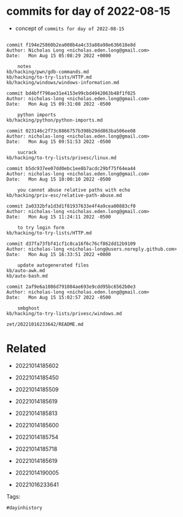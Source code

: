 # commits for day of 2022-08-15

- concept of `commits for day of 2022-08-15`

```

commit f194e25860b2ea008b4a4c33a88a98e636618e8d
Author: Nicholas Long <nicholas.eden.long@gmail.com>
Date:   Mon Aug 15 05:08:29 2022 +0000

    notes
kb/hacking/pwn/gdb-commands.md
kb/hacking/to-try-lists/HTTP.md
kb/hacking/windows/windows-information.md

commit bd4bff796ae31e4153e99cbd4942063b48f1f025
Author: nicholas-long <nicholas.eden.long@gmail.com>
Date:   Mon Aug 15 09:31:08 2022 -0500

    python imports
kb/hacking/python/python-imports.md

commit 023146c2f73c8866757b398b29dd863ba506ee08
Author: nicholas-long <nicholas.eden.long@gmail.com>
Date:   Mon Aug 15 09:51:53 2022 -0500

    sucrack
kb/hacking/to-try-lists/privesc/linux.md

commit b5dc937ee07dd0ebc1ee8b7acdc29bf75f64ea44
Author: nicholas-long <nicholas.eden.long@gmail.com>
Date:   Mon Aug 15 10:00:10 2022 -0500

    you cannot abuse relative paths with echo
kb/hacking/priv-esc/relative-path-abuse.md

commit 2a0332bfa1d3d1f81937633e4f4a9cea00883cf0
Author: nicholas-long <nicholas.eden.long@gmail.com>
Date:   Mon Aug 15 11:24:11 2022 -0500

    to try login form
kb/hacking/to-try-lists/HTTP.md

commit d37fa73fbf41cf1c8ca16f6c76cf862dd12b9109
Author: nicholas-long <nicholas-long@users.noreply.github.com>
Date:   Mon Aug 15 16:33:51 2022 +0000

    update autogenerated files
kb/auto-awk.md
kb/auto-bash.md

commit 2af9e6a1086d791084ae693e9cdd95bc6562b0e3
Author: nicholas-long <nicholas.eden.long@gmail.com>
Date:   Mon Aug 15 15:02:57 2022 -0500

    smbghost
kb/hacking/to-try-lists/privesc/windows.md
```

` zet/20221016233642/README.md `

# Related

- 20221014185602

- 20221014185450

- 20221014185509

- 20221014185619

- 20221014185813

- 20221014185600

- 20221014185754

- 20221014185718

- 20221014185619

- 20221014190005

- 20221016233641

Tags:

    #dayinhistory
